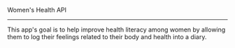 Women's Health API
__________________

This app's goal is to help improve health literacy among women by allowing them to log their feelings related to their body and health into a diary.